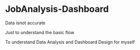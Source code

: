# JobAnalysis-Dashboard

Data isnot accurate

Just to understand the basic flow

To understand Data Analysis and Dashboard Design for myself

